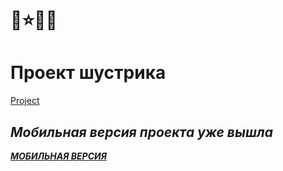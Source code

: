 # 🚀⭐🌟🌚
# Проект шустрика
[Project](https://sereoja20.github.io/SprintX-2.0/PJ/index.html)
## ***Мобильная версия проекта уже вышла***
[***МОБИЛЬНАЯ ВЕРСИЯ***](https://sereoja20.github.io/SprintX-2.0/PJ/index%20test.html)
